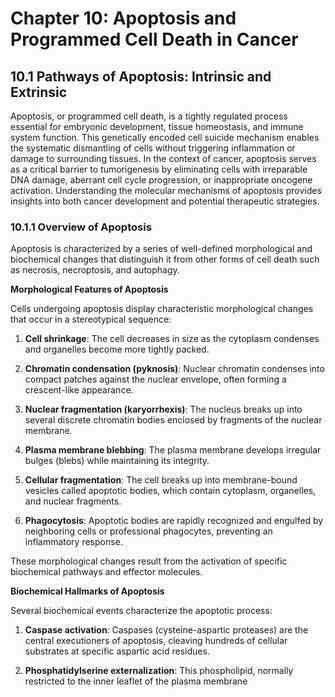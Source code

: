 # Chapter 10: Apoptosis and Programmed Cell Death in Cancer

## 10.1 Pathways of Apoptosis: Intrinsic and Extrinsic

Apoptosis, or programmed cell death, is a tightly regulated process essential for embryonic development, tissue homeostasis, and immune system function. This genetically encoded cell suicide mechanism enables the systematic dismantling of cells without triggering inflammation or damage to surrounding tissues. In the context of cancer, apoptosis serves as a critical barrier to tumorigenesis by eliminating cells with irreparable DNA damage, aberrant cell cycle progression, or inappropriate oncogene activation. Understanding the molecular mechanisms of apoptosis provides insights into both cancer development and potential therapeutic strategies.

### 10.1.1 Overview of Apoptosis

Apoptosis is characterized by a series of well-defined morphological and biochemical changes that distinguish it from other forms of cell death such as necrosis, necroptosis, and autophagy.

**Morphological Features of Apoptosis**

Cells undergoing apoptosis display characteristic morphological changes that occur in a stereotypical sequence:

1. **Cell shrinkage**: The cell decreases in size as the cytoplasm condenses and organelles become more tightly packed.

2. **Chromatin condensation (pyknosis)**: Nuclear chromatin condenses into compact patches against the nuclear envelope, often forming a crescent-like appearance.

3. **Nuclear fragmentation (karyorrhexis)**: The nucleus breaks up into several discrete chromatin bodies enclosed by fragments of the nuclear membrane.

4. **Plasma membrane blebbing**: The plasma membrane develops irregular bulges (blebs) while maintaining its integrity.

5. **Cellular fragmentation**: The cell breaks up into membrane-bound vesicles called apoptotic bodies, which contain cytoplasm, organelles, and nuclear fragments.

6. **Phagocytosis**: Apoptotic bodies are rapidly recognized and engulfed by neighboring cells or professional phagocytes, preventing an inflammatory response.

These morphological changes result from the activation of specific biochemical pathways and effector molecules.

**Biochemical Hallmarks of Apoptosis**

Several biochemical events characterize the apoptotic process:

1. **Caspase activation**: Caspases (cysteine-aspartic proteases) are the central executioners of apoptosis, cleaving hundreds of cellular substrates at specific aspartic acid residues.

2. **Phosphatidylserine externalization**: This phospholipid, normally restricted to the inner leaflet of the plasma membrane
